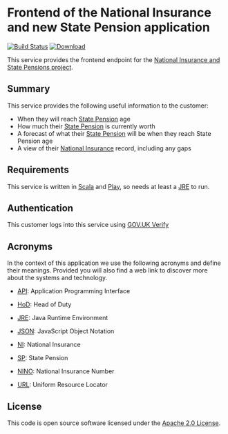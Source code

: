 Frontend of the National Insurance and new State Pension application
====================================================================

[![Build Status](https://travis-ci.org/hmrc/nisp-frontend.svg)](https://travis-ci.org/hmrc/nisp-frontend) [ ![Download](https://api.bintray.com/packages/hmrc/releases/nisp-frontend/images/download.svg) ](https://bintray.com/hmrc/releases/nisp-frontend/_latestVersion)

This service provides the frontend endpoint for the [National Insurance and State Pensions project](https://github.com/hmrc/nisp).

Summary
-----------

This service provides the following useful information to the customer:

* When they will reach [State Pension] age
* How much their [State Pension] is currently worth
* A forecast of what their [State Pension] will be when they reach State Pension age
* A view of their [National Insurance] record, including any gaps

Requirements
------------

This service is written in [Scala](http://www.scala-lang.org/) and [Play](http://playframework.com/), so needs at least a [JRE] to run.


Authentication
------------

This customer logs into this service using [GOV.UK Verify](https://www.gov.uk/government/publications/introducing-govuk-verify/introducing-govuk-verify)


Acronyms
---

In the context of this application we use the following acronyms and define their
meanings. Provided you will also find a web link to discover more about the systems
and technology.

* [API]: Application Programming Interface

* [HoD]: Head of Duty

* [JRE]: Java Runtime Environment

* [JSON]: JavaScript Object Notation

* [NI]: National Insurance

* [SP]: State Pension

* [NINO]: National Insurance Number

* [URL]: Uniform Resource Locator

License
---

This code is open source software licensed under the [Apache 2.0 License]("http://www.apache.org/licenses/LICENSE-2.0.html").


[NPS]: http://www.publications.parliament.uk/pa/cm201012/cmselect/cmtreasy/731/73107.htm
[HoD]: http://webarchive.nationalarchives.gov.uk/+/http://www.hmrc.gov.uk/manuals/sam/samglossary/samgloss249.htm
[NINO]: http://www.hmrc.gov.uk/manuals/nimmanual/nim39110.htm
[NI]: https://www.gov.uk/national-insurance/overview
[National Insurance]: https://www.gov.uk/national-insurance/overview
[JRE]: http://www.oracle.com/technetwork/java/javase/overview/index.html
[API]: https://en.wikipedia.org/wiki/Application_programming_interface
[URL]: https://en.wikipedia.org/wiki/Uniform_Resource_Locator
[State Pension]: https://www.gov.uk/new-state-pension/overview
[SP]: https://www.gov.uk/new-state-pension/overview
[JSON]: http://json.org/
